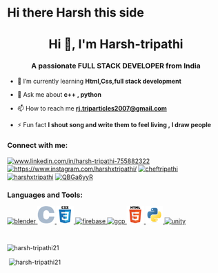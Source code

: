 # Hi there Harsh this side
<h1 align="center">Hi 👋, I'm Harsh-tripathi</h1>
<h3 align="center">A passionate FULL STACK DEVELOPER from India</h3>

- 🌱 I’m currently learning **Html,Css,full stack development**

- 💬 Ask me about **c++ , python**

- 📫 How to reach me **rj.triparticles2007@gmail.com**

- ⚡ Fun fact **I shout song and write them to feel living , I draw people**

<h3 align="left">Connect with me:</h3>
<p align="left">
<a href="https://linkedin.com/in/www.linkedin.com/in/harsh-tripathi-755882322" target="blank"><img align="center" src="https://raw.githubusercontent.com/rahuldkjain/github-profile-readme-generator/master/src/images/icons/Social/linked-in-alt.svg" alt="www.linkedin.com/in/harsh-tripathi-755882322" height="30" width="40" /></a>
<a href="https://instagram.com/https://www.instagram.com/harshxtripathi/" target="blank"><img align="center" src="https://raw.githubusercontent.com/rahuldkjain/github-profile-readme-generator/master/src/images/icons/Social/instagram.svg" alt="https://www.instagram.com/harshxtripathi/" height="30" width="40" /></a>
<a href="https://www.codechef.com/users/cheftripathi" target="blank"><img align="center" src="https://cdn.jsdelivr.net/npm/simple-icons@3.1.0/icons/codechef.svg" alt="cheftripathi" height="30" width="40" /></a>
<a href="https://auth.geeksforgeeks.org/user/harshxtripathi" target="blank"><img align="center" src="https://raw.githubusercontent.com/rahuldkjain/github-profile-readme-generator/master/src/images/icons/Social/geeks-for-geeks.svg" alt="harshxtripathi" height="30" width="40" /></a>
<a href="https://discord.gg/QBGa6yyR" target="blank"><img align="center" src="https://raw.githubusercontent.com/rahuldkjain/github-profile-readme-generator/master/src/images/icons/Social/discord.svg" alt="QBGa6yyR" height="30" width="40" /></a>
</p>

<h3 align="left">Languages and Tools:</h3>
<p align="left"> <a href="https://www.blender.org/" target="_blank" rel="noreferrer"> <img src="https://download.blender.org/branding/community/blender_community_badge_white.svg" alt="blender" width="40" height="40"/> </a> <a href="https://www.cprogramming.com/" target="_blank" rel="noreferrer"> <img src="https://raw.githubusercontent.com/devicons/devicon/master/icons/c/c-original.svg" alt="c" width="40" height="40"/> </a> <a href="https://www.w3schools.com/css/" target="_blank" rel="noreferrer"> <img src="https://raw.githubusercontent.com/devicons/devicon/master/icons/css3/css3-original-wordmark.svg" alt="css3" width="40" height="40"/> </a> <a href="https://firebase.google.com/" target="_blank" rel="noreferrer"> <img src="https://www.vectorlogo.zone/logos/firebase/firebase-icon.svg" alt="firebase" width="40" height="40"/> </a> <a href="https://cloud.google.com" target="_blank" rel="noreferrer"> <img src="https://www.vectorlogo.zone/logos/google_cloud/google_cloud-icon.svg" alt="gcp" width="40" height="40"/> </a> <a href="https://www.w3.org/html/" target="_blank" rel="noreferrer"> <img src="https://raw.githubusercontent.com/devicons/devicon/master/icons/html5/html5-original-wordmark.svg" alt="html5" width="40" height="40"/> </a> <a href="https://www.python.org" target="_blank" rel="noreferrer"> <img src="https://raw.githubusercontent.com/devicons/devicon/master/icons/python/python-original.svg" alt="python" width="40" height="40"/> </a> <a href="https://unity.com/" target="_blank" rel="noreferrer"> <img src="https://www.vectorlogo.zone/logos/unity3d/unity3d-icon.svg" alt="unity" width="40" height="40"/> </a> </p>
<br>
<p><img align="left" src="https://github-readme-stats.vercel.app/api/top-langs?username=harsh-tripathi21&show_icons=true&locale=en&layout=compact" alt="harsh-tripathi21" /></p>
<br>
<p>&nbsp;<img align="center" src="https://github-readme-stats.vercel.app/api?username=harsh-tripathi21&show_icons=true&locale=en" alt="harsh-tripathi21" /></p>
